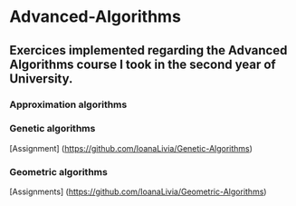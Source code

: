 # Advanced-Algorithms
## Exercices implemented regarding the Advanced Algorithms course I took in the second year of University.

### Approximation algorithms

### Genetic algorithms
[Assignment] (https://github.com/IoanaLivia/Genetic-Algorithms)

### Geometric algorithms

[Assignments] (https://github.com/IoanaLivia/Geometric-Algorithms)
